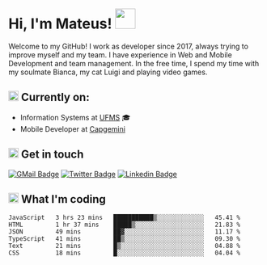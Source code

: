 # Hi, I'm Mateus! <img src="https://media.giphy.com/media/Lp2DXaHwco9FK/giphy.gif" width="40" height="40" />

Welcome to my GitHub! I work as developer since 2017, always trying to improve myself and my team. I have experience in Web and Mobile Development and team management. In the free time, I spend my time with my soulmate Bianca, my cat Luigi and playing video games.

## <img src="https://github.githubassets.com/images/icons/emoji/unicode/1f469-1f4bb.png" width="20" height="20" /> Currently on:
- Information Systems at [UFMS](https://www.ufms.br) :mortar_board:
- Mobile Developer at [Capgemini](https://www.capgemini.com)

## <img src="https://github.githubassets.com/images/icons/emoji/unicode/2615.png" width="20" height="20"/> Get in touch
[![GMail Badge](https://img.shields.io/badge/Gmail-D14836?style=for-the-badge&logo=gmail&logoColor=white&link=http://mailto:mateusragazzi.b@gmail.com)](http://malito:mateusragazzi.b@gmail.com)
[![Twitter Badge](https://img.shields.io/badge/Twitter-1DA1F2?style=for-the-badge&logo=twitter&logoColor=white&link=https://twitter.com/r_mateus39)](https://twitter.com/r_mateus39)
[![Linkedin Badge](https://img.shields.io/badge/LinkedIn-0077B5?style=for-the-badge&logo=linkedin&logoColor=white&link=https://www.linkedin.com/in/mateus-ragazzi/)](https://www.linkedin.com/in/mateus-ragazzi/)

## <img src="https://github.githubassets.com/images/icons/emoji/unicode/1f4ca.png" width="20" height="20"/> What I'm coding

<!--START_SECTION:waka-->

```text
JavaScript   3 hrs 23 mins   ███████████▒░░░░░░░░░░░░░   45.41 %
HTML         1 hr 37 mins    █████▒░░░░░░░░░░░░░░░░░░░   21.83 %
JSON         49 mins         ██▓░░░░░░░░░░░░░░░░░░░░░░   11.17 %
TypeScript   41 mins         ██▒░░░░░░░░░░░░░░░░░░░░░░   09.30 %
Text         21 mins         █▒░░░░░░░░░░░░░░░░░░░░░░░   04.88 %
CSS          18 mins         █░░░░░░░░░░░░░░░░░░░░░░░░   04.04 %
```

<!--END_SECTION:waka-->
